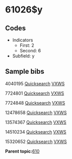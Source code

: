 # 61026$y

## Codes

-   Indicators
    -   First: 2
    -   Second: 6
-   Subfield: y

## Sample bibs

4040195 [Quicksearch](https://search.library.yale.edu/catalog/4040195) [VXWS](http://prodorbis.library.yale.edu:7014/vxws/GetHoldingsService?bibId=4040195)

7724801 [Quicksearch](https://search.library.yale.edu/catalog/7724801) [VXWS](http://prodorbis.library.yale.edu:7014/vxws/GetHoldingsService?bibId=7724801)

7724848 [Quicksearch](https://search.library.yale.edu/catalog/7724848) [VXWS](http://prodorbis.library.yale.edu:7014/vxws/GetHoldingsService?bibId=7724848)

12478658 [Quicksearch](https://search.library.yale.edu/catalog/12478658) [VXWS](http://prodorbis.library.yale.edu:7014/vxws/GetHoldingsService?bibId=12478658)

13574367 [Quicksearch](https://search.library.yale.edu/catalog/13574367) [VXWS](http://prodorbis.library.yale.edu:7014/vxws/GetHoldingsService?bibId=13574367)

14510234 [Quicksearch](https://search.library.yale.edu/catalog/14510234) [VXWS](http://prodorbis.library.yale.edu:7014/vxws/GetHoldingsService?bibId=14510234)

15320652 [Quicksearch](https://search.library.yale.edu/catalog/15320652) [VXWS](http://prodorbis.library.yale.edu:7014/vxws/GetHoldingsService?bibId=15320652)

**Parent topic:**[610](../../tags/610/610.md)

